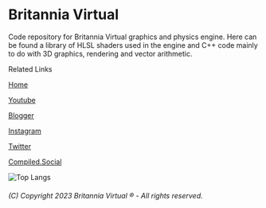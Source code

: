 <h1>Britannia Virtual</h1>

Code repository for Britannia Virtual graphics and physics engine. Here can be found a library of HLSL shaders used in the engine and C++ code mainly to do with 3D graphics, rendering and vector arithmetic.

Related Links

[Home](http://www.britanniavirtual.com)

[Youtube](http://www.youtube.com/channel/UCTc-P1rJztK5dM_4Aa3UZkQ)

[Blogger](https://britanniavirtual.blogspot.com/)

[Instagram](https://www.instagram.com/britanniavirtual/)

[Twitter](https://twitter.com/britanniavirtu/)

[Compiled.Social](https://cosoc.com/britannia)

![Top Langs](https://github-readme-stats.vercel.app/api/top-langs/?username=britanniavirtual&hide=javascript,css,scss,html&theme=slate)

<h6>(C) Copyright 2023 Britannia Virtual ® - All rights reserved.</h6>
